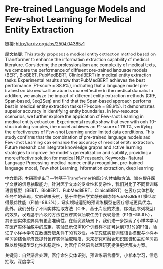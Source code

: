 # Pre-trained Language Models and Few-shot Learning for Medical Entity Extraction

链接: http://arxiv.org/abs/2504.04385v1

原文摘要:
This study proposes a medical entity extraction method based on Transformer
to enhance the information extraction capability of medical literature.
Considering the professionalism and complexity of medical texts, we compare the
performance of different pre-trained language models (BERT, BioBERT,
PubMedBERT, ClinicalBERT) in medical entity extraction tasks. Experimental
results show that PubMedBERT achieves the best performance (F1-score = 88.8%),
indicating that a language model pre-trained on biomedical literature is more
effective in the medical domain. In addition, we analyze the impact of
different entity extraction methods (CRF, Span-based, Seq2Seq) and find that
the Span-based approach performs best in medical entity extraction tasks
(F1-score = 88.6%). It demonstrates superior accuracy in identifying entity
boundaries. In low-resource scenarios, we further explore the application of
Few-shot Learning in medical entity extraction. Experimental results show that
even with only 10-shot training samples, the model achieves an F1-score of
79.1%, verifying the effectiveness of Few-shot Learning under limited data
conditions. This study confirms that the combination of pre-trained language
models and Few-shot Learning can enhance the accuracy of medical entity
extraction. Future research can integrate knowledge graphs and active learning
strategies to improve the model's generalization and stability, providing a
more effective solution for medical NLP research. Keywords- Natural Language
Processing, medical named entity recognition, pre-trained language model,
Few-shot Learning, information extraction, deep learning

中文翻译:
本研究提出了一种基于Transformer的医疗实体抽取方法，旨在提升医学文献的信息抽取能力。针对医学文本的专业性和复杂性，我们对比了不同预训练语言模型（BERT、BioBERT、PubMedBERT、ClinicalBERT）在医疗实体抽取任务中的表现。实验结果表明，基于生物医学文献预训练的PubMedBERT模型取得最优性能（F1值=88.8%），证实领域适配的预训练模型在医疗领域更具优势。此外，我们分析了不同实体抽取方法（CRF、基于片段的方法、序列到序列模型）的效果，发现基于片段的方法在医疗实体抽取任务中表现最佳（F1值=88.6%），其识别实体边界具有更高准确性。在低资源场景下，我们进一步探索了小样本学习在医疗实体抽取中的应用，实验显示仅需10个训练样本即可达到79.1%的F1值，验证了小样本学习在数据受限条件下的有效性。本研究证实预训练语言模型与小样本学习的结合能有效提升医疗实体抽取精度，未来研究可融合知识图谱和主动学习策略以增强模型泛化性和稳定性，为医疗自然语言处理研究提供更优解决方案。

关键词：自然语言处理，医疗命名实体识别，预训练语言模型，小样本学习，信息抽取，深度学习
